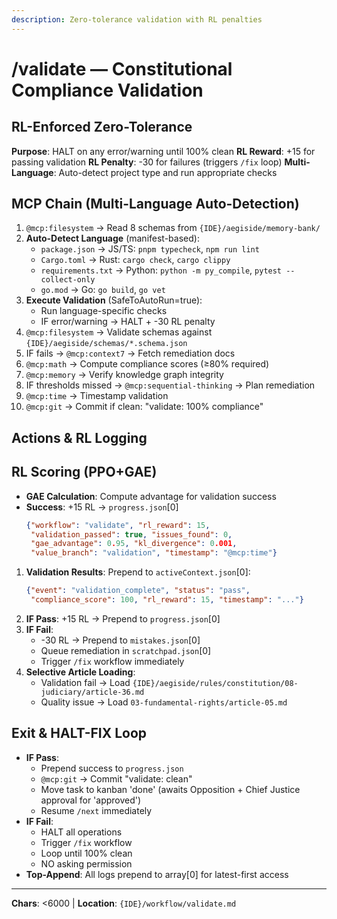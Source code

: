 ```yaml
---
description: Zero-tolerance validation with RL penalties
---
```


# /validate — Constitutional Compliance Validation

## RL-Enforced Zero-Tolerance

**Purpose**: HALT on any error/warning until 100% clean
**RL Reward**: +15 for passing validation
**RL Penalty**: -30 for failures (triggers `/fix` loop)
**Multi-Language**: Auto-detect project type and run appropriate checks

## MCP Chain (Multi-Language Auto-Detection)

1. `@mcp:filesystem` → Read 8 schemas from `{IDE}/aegiside/memory-bank/`
2. **Auto-Detect Language** (manifest-based):
   - `package.json` → JS/TS: `pnpm typecheck`, `npm run lint`
   - `Cargo.toml` → Rust: `cargo check`, `cargo clippy`
   - `requirements.txt` → Python: `python -m py_compile`, `pytest --collect-only`
   - `go.mod` → Go: `go build`, `go vet`
3. **Execute Validation** (SafeToAutoRun=true):
   - Run language-specific checks
   - IF error/warning → HALT + -30 RL penalty
4. `@mcp:filesystem` → Validate schemas against `{IDE}/aegiside/schemas/*.schema.json`
5. IF fails → `@mcp:context7` → Fetch remediation docs
6. `@mcp:math` → Compute compliance scores (≥80% required)
7. `@mcp:memory` → Verify knowledge graph integrity
8. IF thresholds missed → `@mcp:sequential-thinking` → Plan remediation
9. `@mcp:time` → Timestamp validation
10. `@mcp:git` → Commit if clean: "validate: 100% compliance"

## Actions & RL Logging

## RL Scoring (PPO+GAE)

- **GAE Calculation**: Compute advantage for validation success
- **Success**: +15 RL → `progress.json`[0]
  ```json
  {"workflow": "validate", "rl_reward": 15,
   "validation_passed": true, "issues_found": 0,
   "gae_advantage": 0.95, "kl_divergence": 0.001,
   "value_branch": "validation", "timestamp": "@mcp:time"}
  ```
1. **Validation Results**: Prepend to `activeContext.json`[0]:
   ```json
   {"event": "validation_complete", "status": "pass",
    "compliance_score": 100, "rl_reward": 15, "timestamp": "..."}
   ```
2. **IF Pass**: +15 RL → Prepend to `progress.json`[0]
3. **IF Fail**: 
   - -30 RL → Prepend to `mistakes.json`[0]
   - Queue remediation in `scratchpad.json`[0]
   - Trigger `/fix` workflow immediately
4. **Selective Article Loading**:
   - Validation fail → Load `{IDE}/aegiside/rules/constitution/08-judiciary/article-36.md`
   - Quality issue → Load `03-fundamental-rights/article-05.md`

## Exit & HALT-FIX Loop

- **IF Pass**: 
  - Prepend success to `progress.json`
  - `@mcp:git` → Commit "validate: clean"
  - Move task to kanban 'done' (awaits Opposition + Chief Justice approval for 'approved')
  - Resume `/next` immediately
- **IF Fail**:
  - HALT all operations
  - Trigger `/fix` workflow
  - Loop until 100% clean
  - NO asking permission
- **Top-Append**: All logs prepend to array[0] for latest-first access

---
**Chars**: <6000 | **Location**: `{IDE}/workflow/validate.md`

